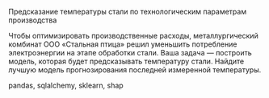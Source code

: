 Предсказание температуры стали по технологическим параметрам производства

Чтобы оптимизировать производственные расходы, металлургический комбинат ООО «Стальная птица» решил уменьшить потребление электроэнергии на этапе обработки стали. Ваша задача — построить модель, которая будет предсказывать температуру стали. Найдите лучшую модель прогнозирования последней измеренной температуры.

pandas, sqlalchemy, sklearn, shap